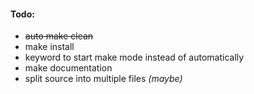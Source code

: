 #### Todo:
* ~~auto make clean~~
* make install
* keyword to start make mode instead of automatically
* make documentation
* split source into multiple files *(maybe)*

